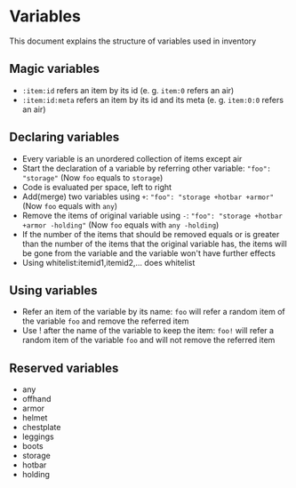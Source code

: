 # Variables
This document explains the structure of variables used in inventory
## Magic variables
 * `:item:id` refers an item by its id  (e. g. `item:0` refers an air)
 * `:item:id:meta` refers an item by its id and its meta (e. g. `item:0:0` refers an air)
## Declaring variables
 * Every variable is an unordered collection of items except air
 * Start the declaration of a variable by referring other variable: `"foo": "storage"` (Now `foo` equals to `storage`)
 * Code is evaluated per space, left to right
 * Add(merge) two variables using `+`: `"foo": "storage +hotbar +armor"` (Now `foo` equals with `any`)
 * Remove the items of original variable using `-`: `"foo": "storage +hotbar +armor -holding"` (Now `foo` equals with `any -holding`)
 * If the number of the items that should be removed equals or is greater than the number of the items that the original variable has, the items will be gone from the variable and the variable won't have further effects
 * Using whitelist:itemid1,itemid2,... does whitelist
## Using variables
 * Refer an item of the variable by its name: `foo` will refer a random item of the variable `foo` and remove the referred item
 * Use ! after the name of the variable to keep the item: `foo!` will refer a random item of the variable `foo` and will not remove the referred item
## Reserved variables
 * any
 * offhand
 * armor
 * helmet
 * chestplate
 * leggings
 * boots
 * storage
 * hotbar
 * holding
